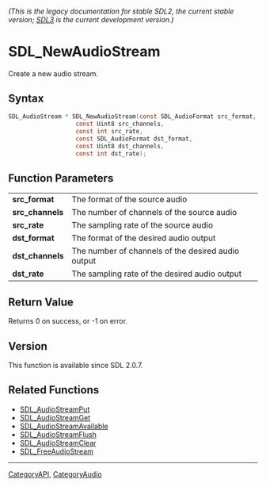###### (This is the legacy documentation for stable SDL2, the current stable version; [SDL3](https://wiki.libsdl.org/SDL3/) is the current development version.)
# SDL_NewAudioStream

Create a new audio stream.

## Syntax

```c
SDL_AudioStream * SDL_NewAudioStream(const SDL_AudioFormat src_format,
                   const Uint8 src_channels,
                   const int src_rate,
                   const SDL_AudioFormat dst_format,
                   const Uint8 dst_channels,
                   const int dst_rate);

```

## Function Parameters

|                      |                                                    |
| -------------------- | -------------------------------------------------- |
| **src_format**       | The format of the source audio                     |
| **src_channels**     | The number of channels of the source audio         |
| **src_rate**         | The sampling rate of the source audio              |
| **dst_format**       | The format of the desired audio output             |
| **dst_channels**     | The number of channels of the desired audio output |
| **dst_rate**         | The sampling rate of the desired audio output      |

## Return Value

Returns 0 on success, or -1 on error.

## Version

This function is available since SDL 2.0.7.

## Related Functions

* [SDL_AudioStreamPut](SDL_AudioStreamPut)
* [SDL_AudioStreamGet](SDL_AudioStreamGet)
* [SDL_AudioStreamAvailable](SDL_AudioStreamAvailable)
* [SDL_AudioStreamFlush](SDL_AudioStreamFlush)
* [SDL_AudioStreamClear](SDL_AudioStreamClear)
* [SDL_FreeAudioStream](SDL_FreeAudioStream)

----
[CategoryAPI](CategoryAPI), [CategoryAudio](CategoryAudio)

